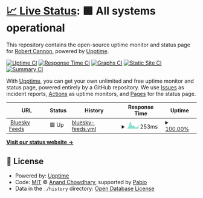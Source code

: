 # [📈 Live Status](https://robpc.github.io/bluesky-feeds-status): <!--live status--> **🟩 All systems operational**

This repository contains the open-source uptime monitor and status page for [Robert Cannon](https://robpc.github.io/bluesky-feeds-status), powered by [Upptime](https://github.com/upptime/upptime).

[![Uptime CI](https://github.com/robpc/bluesky-feeds-status/workflows/Uptime%20CI/badge.svg)](https://github.com/robpc/bluesky-feeds-status/actions?query=workflow%3A%22Uptime+CI%22)
[![Response Time CI](https://github.com/robpc/bluesky-feeds-status/workflows/Response%20Time%20CI/badge.svg)](https://github.com/robpc/bluesky-feeds-status/actions?query=workflow%3A%22Response+Time+CI%22)
[![Graphs CI](https://github.com/robpc/bluesky-feeds-status/workflows/Graphs%20CI/badge.svg)](https://github.com/robpc/bluesky-feeds-status/actions?query=workflow%3A%22Graphs+CI%22)
[![Static Site CI](https://github.com/robpc/bluesky-feeds-status/workflows/Static%20Site%20CI/badge.svg)](https://github.com/robpc/bluesky-feeds-status/actions?query=workflow%3A%22Static+Site+CI%22)
[![Summary CI](https://github.com/robpc/bluesky-feeds-status/workflows/Summary%20CI/badge.svg)](https://github.com/robpc/bluesky-feeds-status/actions?query=workflow%3A%22Summary+CI%22)

With [Upptime](https://upptime.js.org), you can get your own unlimited and free uptime monitor and status page, powered entirely by a GitHub repository. We use [Issues](https://github.com/robpc/bluesky-feeds-status/issues) as incident reports, [Actions](https://github.com/robpc/bluesky-feeds-status/actions) as uptime monitors, and [Pages](https://robpc.github.io/bluesky-feeds-status) for the status page.

<!--start: status pages-->
<!-- This summary is generated by Upptime (https://github.com/upptime/upptime) -->
<!-- Do not edit this manually, your changes will be overwritten -->
<!-- prettier-ignore -->
| URL | Status | History | Response Time | Uptime |
| --- | ------ | ------- | ------------- | ------ |
| <img alt="" src="https://icons.duckduckgo.com/ip3/feeds.skyblue.social.ico" height="13"> [Bluesky Feeds](https://feeds.skyblue.social/health) | 🟩 Up | [bluesky-feeds.yml](https://github.com/robpc/bluesky-feeds-status/commits/HEAD/history/bluesky-feeds.yml) | <details><summary><img alt="Response time graph" src="./graphs/bluesky-feeds/response-time-week.png" height="20"> 253ms</summary><br><a href="https://robpc.github.io/history/bluesky-feeds"><img alt="Response time 337" src="https://img.shields.io/endpoint?url=https%3A%2F%2Fraw.githubusercontent.com%2Frobpc%2Fbluesky-feeds-status%2FHEAD%2Fapi%2Fbluesky-feeds%2Fresponse-time.json"></a><br><a href="https://robpc.github.io/history/bluesky-feeds"><img alt="24-hour response time 266" src="https://img.shields.io/endpoint?url=https%3A%2F%2Fraw.githubusercontent.com%2Frobpc%2Fbluesky-feeds-status%2FHEAD%2Fapi%2Fbluesky-feeds%2Fresponse-time-day.json"></a><br><a href="https://robpc.github.io/history/bluesky-feeds"><img alt="7-day response time 253" src="https://img.shields.io/endpoint?url=https%3A%2F%2Fraw.githubusercontent.com%2Frobpc%2Fbluesky-feeds-status%2FHEAD%2Fapi%2Fbluesky-feeds%2Fresponse-time-week.json"></a><br><a href="https://robpc.github.io/history/bluesky-feeds"><img alt="30-day response time 269" src="https://img.shields.io/endpoint?url=https%3A%2F%2Fraw.githubusercontent.com%2Frobpc%2Fbluesky-feeds-status%2FHEAD%2Fapi%2Fbluesky-feeds%2Fresponse-time-month.json"></a><br><a href="https://robpc.github.io/history/bluesky-feeds"><img alt="1-year response time 337" src="https://img.shields.io/endpoint?url=https%3A%2F%2Fraw.githubusercontent.com%2Frobpc%2Fbluesky-feeds-status%2FHEAD%2Fapi%2Fbluesky-feeds%2Fresponse-time-year.json"></a></details> | <details><summary><a href="https://robpc.github.io/history/bluesky-feeds">100.00%</a></summary><a href="https://robpc.github.io/history/bluesky-feeds"><img alt="All-time uptime 99.43%" src="https://img.shields.io/endpoint?url=https%3A%2F%2Fraw.githubusercontent.com%2Frobpc%2Fbluesky-feeds-status%2FHEAD%2Fapi%2Fbluesky-feeds%2Fuptime.json"></a><br><a href="https://robpc.github.io/history/bluesky-feeds"><img alt="24-hour uptime 100.00%" src="https://img.shields.io/endpoint?url=https%3A%2F%2Fraw.githubusercontent.com%2Frobpc%2Fbluesky-feeds-status%2FHEAD%2Fapi%2Fbluesky-feeds%2Fuptime-day.json"></a><br><a href="https://robpc.github.io/history/bluesky-feeds"><img alt="7-day uptime 100.00%" src="https://img.shields.io/endpoint?url=https%3A%2F%2Fraw.githubusercontent.com%2Frobpc%2Fbluesky-feeds-status%2FHEAD%2Fapi%2Fbluesky-feeds%2Fuptime-week.json"></a><br><a href="https://robpc.github.io/history/bluesky-feeds"><img alt="30-day uptime 100.00%" src="https://img.shields.io/endpoint?url=https%3A%2F%2Fraw.githubusercontent.com%2Frobpc%2Fbluesky-feeds-status%2FHEAD%2Fapi%2Fbluesky-feeds%2Fuptime-month.json"></a><br><a href="https://robpc.github.io/history/bluesky-feeds"><img alt="1-year uptime 99.43%" src="https://img.shields.io/endpoint?url=https%3A%2F%2Fraw.githubusercontent.com%2Frobpc%2Fbluesky-feeds-status%2FHEAD%2Fapi%2Fbluesky-feeds%2Fuptime-year.json"></a></details>

<!--end: status pages-->

[**Visit our status website →**](https://robpc.github.io/bluesky-feeds-status)

## 📄 License

- Powered by: [Upptime](https://github.com/upptime/upptime)
- Code: [MIT](./LICENSE) © [Anand Chowdhary](https://anandchowdhary.com), supported by [Pabio](https://pabio.com)
- Data in the `./history` directory: [Open Database License](https://opendatacommons.org/licenses/odbl/1-0/)

